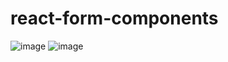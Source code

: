 # react-form-components
![image](https://user-images.githubusercontent.com/112775431/195440306-e91e472f-31d4-41df-afdf-2e03eb9f9f75.png)
![image](https://user-images.githubusercontent.com/112775431/195440376-8a052fc6-11fd-4eef-b6fe-c4b676c85a73.png)
